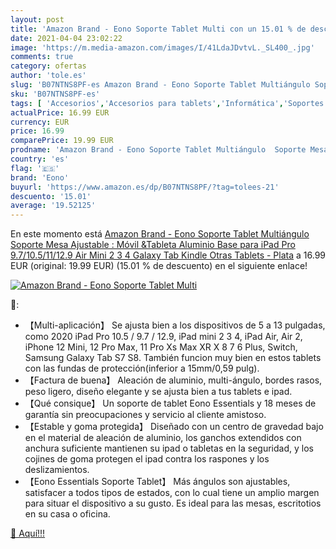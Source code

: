 ```yaml
---
layout: post
title: 'Amazon Brand - Eono Soporte Tablet Multi con un 15.01 % de descuento'
date: 2021-04-04 23:02:22
image: 'https://m.media-amazon.com/images/I/41LdaJDvtvL._SL400_.jpg'
comments: true
category: ofertas
author: 'tole.es'
slug: 'B07NTNS8PF-es Amazon Brand - Eono Soporte Tablet Multiángulo Soporte...'
sku: 'B07NTNS8PF-es'
tags: [ 'Accesorios','Accesorios para tablets','Informática','Soportes para tablets','eono','ipad', ]
actualPrice: 16.99 EUR
currency: EUR
price: 16.99
comparePrice: 19.99 EUR
prodname: 'Amazon Brand - Eono Soporte Tablet Multiángulo  Soporte Mesa Ajustable : Móvil &Tableta Aluminio Base para iPad Pro 9.7/10.5/11/12.9  Air Mini 2 3 4  Galaxy Tab  Kindle  Otras Tablets - Plata'
country: 'es'
flag: '🇪🇸'
brand: 'Eono'
buyurl: 'https://www.amazon.es/dp/B07NTNS8PF/?tag=tolees-21'
descuento: '15.01'
average: '19.52125'
---
```


En este momento está [Amazon Brand - Eono Soporte Tablet Multiángulo  Soporte Mesa Ajustable : Móvil &Tableta Aluminio Base para iPad Pro 9.7/10.5/11/12.9  Air Mini 2 3 4  Galaxy Tab  Kindle  Otras Tablets - Plata](https://www.amazon.es/dp/B07NTNS8PF/?tag=tolees-21) a 16.99 EUR (original: 19.99 EUR) (15.01 %  de descuento) en el siguiente enlace!

[![Amazon Brand - Eono Soporte Tablet Multi](https://m.media-amazon.com/images/I/41LdaJDvtvL._SL400_.jpg)](https://www.amazon.es/dp/B07NTNS8PF/?tag=tolees-21)

🔎:

- 【Multi-aplicación】 Se ajusta bien a los dispositivos de 5 a 13 pulgadas, como 2020 iPad Pro 10.5 / 9.7 / 12.9, iPad mini 2 3 4, iPad Air, Air 2, iPhone 12 Mini, 12 Pro Max, 11 Pro Xs Max XR X 8 7 6 Plus, Switch, Samsung Galaxy Tab S7 S8. También funcion muy bien en estos tablets con las fundas de protección(inferior a 15mm/0,59 pulg).
- 【Factura de buena】 Aleación de aluminio, multi-ángulo, bordes rasos, peso ligero, diseño elegante y se ajusta bien a tus tablets e ipad.
- 【Qué consique】 Un soporte de tablet Eono Essentials y 18 meses de garantía sin preocupaciones y servicio al cliente amistoso.
- 【Estable y goma protegida】 Diseñado con un centro de gravedad bajo en el material de aleación de aluminio, los ganchos extendidos con anchura suficiente mantienen su ipad o tabletas en la seguridad, y los cojines de goma protegen el ipad contra los raspones y los deslizamientos.
- 【Eono Essentials Soporte Tablet】 Más ángulos son ajustables, satisfacer a todos tipos de estados, con lo cual tiene un amplio margen para situar el dispositivo a su gusto. Es ideal para las mesas, escritotios en su casa o oficina.

[🛒 Aquí!!!](https://www.amazon.es/dp/B07NTNS8PF/?tag=tolees-21)
